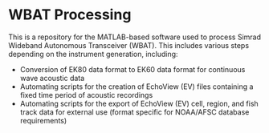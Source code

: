 # WBAT Processing
This is a repository for the MATLAB-based software used to process Simrad Wideband Autonomous Transceiver (WBAT).  This includes various steps depending on the instrument generation, including:
- Conversion of EK80 data format to EK60 data format for continuous wave acoustic data
- Automating scripts for the creation of EchoView (EV) files containing a fixed time period of acoustic recordings
- Automating scripts for the export of EchoView (EV) cell, region, and fish track data for external use (format specific for NOAA/AFSC database requirements)
